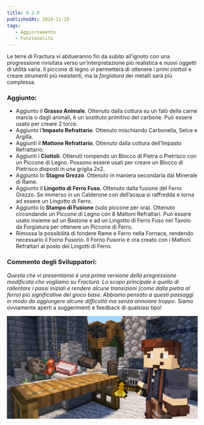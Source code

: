```yaml
---
title: 0.2.0
publishedAt: 2024-11-29
tags:
   - Aggiornamento
   - Funzionalità
---
```


Le terre di Fractura vi abitueranno fin da subito all’ignoto con una progressione rivisitata verso un’interpretazione più realistica e nuovi oggetti di utilità varia. Il piccone di legno vi permetterà di ottenere i primi _ciottoli_ e creare strumenti più resistenti, ma la _forgiatura_ dei metalli sarà più complessa.

### Aggiunto:
- Aggiunto il **Grasso Animale**. Ottenuto dalla cottura su un falò della carne marcia o dagli animali, è un sostituto primitivo del carbone. Può essere usato per creare 2 torce.
- Aggiunto l’**Impasto Refrattario**. Ottenuto mischiando Carbonella, Selce e Argilla.
- Aggiunti il **Mattone Refrattario**. Ottenuto dalla cottura dell’Impasto Refrattario.
- Aggiunti i **Ciottoli**. Ottenuti rompendo un Blocco di Pietra o Pietrisco con un Piccone di Legno. Possono essere usati per creare un Blocco di Pietrisco disposti in una griglia 2x2.
- Aggiunto lo **Stagno Grezzo**. Ottenuto in maniera secondaria dal Minerale di Rame.
- Aggiunto il **Lingotto di Ferro Fuso**. Ottenuto dalla fusione del Ferro Grezzo. Se immerso in un Calderone con dell’acqua si raffredda e torna ad essere un Lingotto di Ferro.
- Aggiunto lo **Stampo di Fusione** (solo piccone per ora). Ottenuto circondando un Piccone di Legno con 8 Mattoni Refrattari. Può essere usato insieme ad un Bastone e ad un Lingotto di Ferro Fuso nel Tavolo da Forgiatura per ottenere un Piccone di Ferro.
- Rimossa la possibilità di fondere Rame e Ferro nella Fornace, rendendo necessario il Forno Fusorio. Il Forno Fusorio è ora creato con i Mattoni Refrattari al posto dei Lingotti di Ferro.

### Commento degli Sviluppatori:
_Questa che vi presentiamo è una prima versione della progressione modificata che vogliamo su Fractura. Lo scopo principale è quello di rallentare i passi iniziali e rendere alcune transizioni (come dalla pietra al ferro) più significative del gioco base. Abbiamo pensato a questi passaggi in modo da aggiungere alcune difficoltà ma senza annoiare troppo._ Siamo ovviamente aperti a suggerimenti e feedback di qualsiasi tipo!

![](https://github.com/Pingoda/fracturamc-changelog/blob/main/assets/0.2.0.png?raw=true)